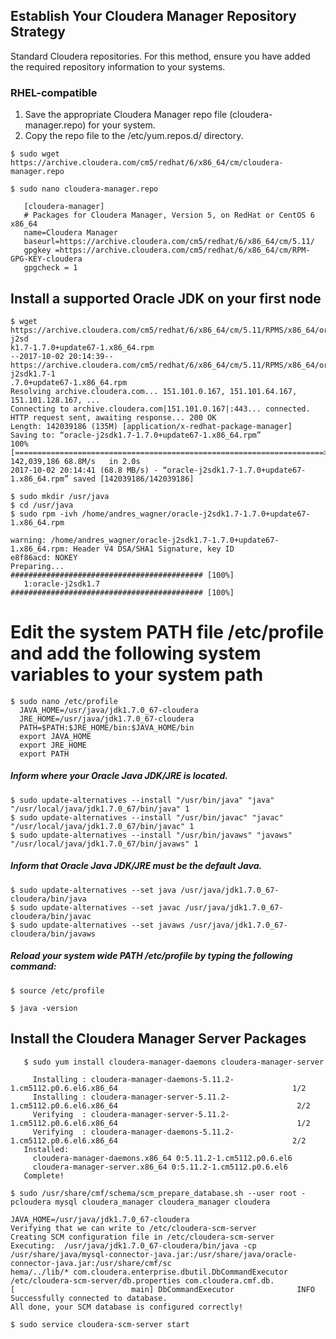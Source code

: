 ## Establish Your Cloudera Manager Repository Strategy
Standard Cloudera repositories. For this method, ensure you have added the required repository information to your systems.
### RHEL-compatible
1. Save the appropriate Cloudera Manager repo file (cloudera-manager.repo) for your system.
2. Copy the repo file to the /etc/yum.repos.d/ directory.
``` 
$ sudo wget https://archive.cloudera.com/cm5/redhat/6/x86_64/cm/cloudera-manager.repo
``` 
``` 
$ sudo nano cloudera-manager.repo 

   [cloudera-manager]
   # Packages for Cloudera Manager, Version 5, on RedHat or CentOS 6 x86_64
   name=Cloudera Manager
   baseurl=https://archive.cloudera.com/cm5/redhat/6/x86_64/cm/5.11/
   gpgkey =https://archive.cloudera.com/cm5/redhat/6/x86_64/cm/RPM-GPG-KEY-cloudera
   gpgcheck = 1
``` 

## Install a supported Oracle JDK on your first node
``` 
$ wget https://archive.cloudera.com/cm5/redhat/6/x86_64/cm/5.11/RPMS/x86_64/oracle-j2sd
k1.7-1.7.0+update67-1.x86_64.rpm
--2017-10-02 20:14:39--  https://archive.cloudera.com/cm5/redhat/6/x86_64/cm/5.11/RPMS/x86_64/oracle-j2sdk1.7-1
.7.0+update67-1.x86_64.rpm
Resolving archive.cloudera.com... 151.101.0.167, 151.101.64.167, 151.101.128.167, ...
Connecting to archive.cloudera.com|151.101.0.167|:443... connected.
HTTP request sent, awaiting response... 200 OK
Length: 142039186 (135M) [application/x-redhat-package-manager]
Saving to: “oracle-j2sdk1.7-1.7.0+update67-1.x86_64.rpm”
100%[=====================================================================>] 142,039,186 68.8M/s   in 2.0s    
2017-10-02 20:14:41 (68.8 MB/s) - “oracle-j2sdk1.7-1.7.0+update67-1.x86_64.rpm” saved [142039186/142039186]
``` 

``` 
$ sudo mkdir /usr/java
$ cd /usr/java
$ sudo rpm -ivh /home/andres_wagner/oracle-j2sdk1.7-1.7.0+update67-1.x86_64.rpm 

warning: /home/andres_wagner/oracle-j2sdk1.7-1.7.0+update67-1.x86_64.rpm: Header V4 DSA/SHA1 Signature, key ID 
e8f86acd: NOKEY
Preparing...                ########################################### [100%]
   1:oracle-j2sdk1.7        ########################################### [100%]
``` 

# Edit the system PATH file /etc/profile and add the following system variables to your system path
``` 
$ sudo nano /etc/profile
  JAVA_HOME=/usr/java/jdk1.7.0_67-cloudera 
  JRE_HOME=/usr/java/jdk1.7.0_67-cloudera 
  PATH=$PATH:$JRE_HOME/bin:$JAVA_HOME/bin
  export JAVA_HOME
  export JRE_HOME
  export PATH
``` 

##### Inform where your Oracle Java JDK/JRE is located. 
``` 
$ sudo update-alternatives --install "/usr/bin/java" "java" "/usr/local/java/jdk1.7.0_67/bin/java" 1
$ sudo update-alternatives --install "/usr/bin/javac" "javac" "/usr/local/java/jdk1.7.0_67/bin/javac" 1
$ sudo update-alternatives --install "/usr/bin/javaws" "javaws" "/usr/local/java/jdk1.7.0_67/bin/javaws" 1
``` 

##### Inform that Oracle Java JDK/JRE must be the default Java.
``` 
$ sudo update-alternatives --set java /usr/java/jdk1.7.0_67-cloudera/bin/java   
$ sudo update-alternatives --set javac /usr/java/jdk1.7.0_67-cloudera/bin/javac 
$ sudo update-alternatives --set javaws /usr/java/jdk1.7.0_67-cloudera/bin/javaws
``` 

##### Reload your system wide PATH /etc/profile by typing the following command:
``` 
$ source /etc/profile

$ java -version
``` 

## Install the Cloudera Manager Server Packages
``` 
   $ sudo yum install cloudera-manager-daemons cloudera-manager-server

     Installing : cloudera-manager-daemons-5.11.2-1.cm5112.p0.6.el6.x86_64                                       1/2 
     Installing : cloudera-manager-server-5.11.2-1.cm5112.p0.6.el6.x86_64                                        2/2 
     Verifying  : cloudera-manager-server-5.11.2-1.cm5112.p0.6.el6.x86_64                                        1/2 
     Verifying  : cloudera-manager-daemons-5.11.2-1.cm5112.p0.6.el6.x86_64                                       2/2 
   Installed:
     cloudera-manager-daemons.x86_64 0:5.11.2-1.cm5112.p0.6.el6                                                      
     cloudera-manager-server.x86_64 0:5.11.2-1.cm5112.p0.6.el6                                                       
   Complete!
``` 

``` 
$ sudo /usr/share/cmf/schema/scm_prepare_database.sh --user root -pcloudera mysql cloudera_manager cloudera_manager cloudera

JAVA_HOME=/usr/java/jdk1.7.0_67-cloudera
Verifying that we can write to /etc/cloudera-scm-server
Creating SCM configuration file in /etc/cloudera-scm-server
Executing:  /usr/java/jdk1.7.0_67-cloudera/bin/java -cp /usr/share/java/mysql-connector-java.jar:/usr/share/java/oracle-connector-java.jar:/usr/share/cmf/sc
hema/../lib/* com.cloudera.enterprise.dbutil.DbCommandExecutor /etc/cloudera-scm-server/db.properties com.cloudera.cmf.db.
[                          main] DbCommandExecutor              INFO  Successfully connected to database.
All done, your SCM database is configured correctly!

$ sudo service cloudera-scm-server start
``` 
